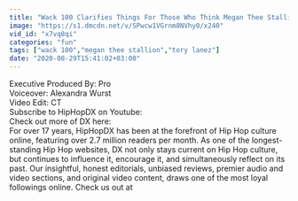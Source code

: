 ```yaml
---
title: "Wack 100 Clarifies Things For Those Who Think Megan Thee Stallion Snitched On Tory Lanez"
image: "https://s1.dmcdn.net/v/SPwcw1VGrnm8NVhy0/x240"
vid_id: "x7vq8qi"
categories: "fun"
tags: ["wack 100","megan thee stallion","tory lanez"]
date: "2020-08-29T15:41:02+03:00"
---
```

Executive Produced By: Pro   <br>Voiceover: Alexandra Wurst  <br>Video Edit: CT   <br>Subscribe to HipHopDX on Youtube:  <br>Check out more of DX here:  <br>For over 17 years, HipHopDX has been at the forefront of Hip Hop culture online, featuring over 2.7 million readers per month. As one of the longest-standing Hip Hop websites, DX not only stays current on Hip Hop culture, but continues to influence it, encourage it, and simultaneously reflect on its past. Our insightful, honest editorials, unbiased reviews, premier audio and video sections, and original video content, draws one of the most loyal followings online. Check us out at   <br>

